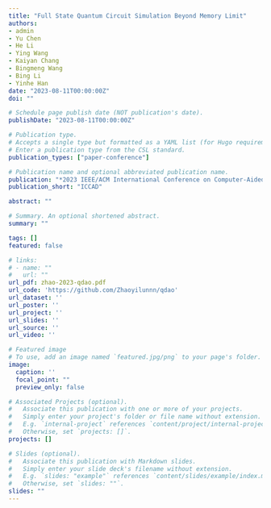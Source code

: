 ```yaml
---
title: "Full State Quantum Circuit Simulation Beyond Memory Limit"
authors:
- admin
- Yu Chen
- He Li
- Ying Wang
- Kaiyan Chang
- Bingmeng Wang
- Bing Li
- Yinhe Han
date: "2023-08-11T00:00:00Z"
doi: ""

# Schedule page publish date (NOT publication's date).
publishDate: "2023-08-11T00:00:00Z"

# Publication type.
# Accepts a single type but formatted as a YAML list (for Hugo requirements).
# Enter a publication type from the CSL standard.
publication_types: ["paper-conference"]

# Publication name and optional abbreviated publication name.
publication: "*2023 IEEE/ACM International Conference on Computer-Aided Design (ICCAD). Acceptance Ratio: 172/750 = 22.9%*"
publication_short: "ICCAD"

abstract: ""

# Summary. An optional shortened abstract.
summary: ""

tags: []
featured: false

# links:
# - name: ""
#   url: ""
url_pdf: zhao-2023-qdao.pdf
url_code: 'https://github.com/Zhaoyilunnn/qdao'
url_dataset: ''
url_poster: ''
url_project: ''
url_slides: ''
url_source: ''
url_video: ''

# Featured image
# To use, add an image named `featured.jpg/png` to your page's folder. 
image:
  caption: ''
  focal_point: ""
  preview_only: false

# Associated Projects (optional).
#   Associate this publication with one or more of your projects.
#   Simply enter your project's folder or file name without extension.
#   E.g. `internal-project` references `content/project/internal-project/index.md`.
#   Otherwise, set `projects: []`.
projects: []

# Slides (optional).
#   Associate this publication with Markdown slides.
#   Simply enter your slide deck's filename without extension.
#   E.g. `slides: "example"` references `content/slides/example/index.md`.
#   Otherwise, set `slides: ""`.
slides: ""
---
```

